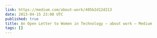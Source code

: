 ```yaml
---
link: https://medium.com/about-work/405b2d12d213
date: 2013-04-15 23:08 UTC
published: true
title: An Open Letter to Women in Technology — about work — Medium
tags: []
---
```



